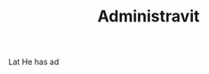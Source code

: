 ---
title: Administravit
letter: A
permalink: "/definitions/administravit.html"
body: Lat He has ad
published_at: '2018-07-07'
source: Black's Law Dictionary
layout: post
---